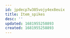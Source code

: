 ```yaml
---
id: jpdecp7w385vojy4ex8euix
title: Item_spikes
desc: ''
updated: 1681955258893
created: 1681955258893
---
```


